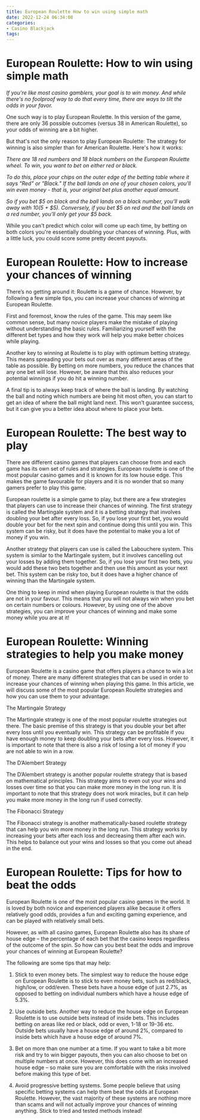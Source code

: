 ```yaml
---
title: European Roulette How to win using simple math
date: 2022-12-24 06:34:08
categories:
- Casino Blackjack
tags:
---
```



#  European Roulette: How to win using simple math

_If you're like most casino gamblers, your goal is to win money. And while there's no foolproof way to do that every time, there are ways to tilt the odds in your favor._

One such way is to play European Roulette. In this version of the game, there are only 36 possible outcomes (versus 38 in American Roulette), so your odds of winning are a bit higher.

But that's not the only reason to play European Roulette: The strategy for winning is also simpler than for American Roulette. Here's how it works:

_There are 18 red numbers and 18 black numbers on the European Roulette wheel. To win, you want to bet on either red or black._

_To do this, place your chips on the outer edge of the betting table where it says "Red" or "Black." If the ball lands on one of your chosen colors, you'll win even money - that is, your original bet plus another equal amount._

_So if you bet $5 on black and the ball lands on a black number, you'll walk away with $10 ($5 + $5). Conversely, if you bet $5 on red and the ball lands on a red number, you'll only get your $5 back._

While you can't predict which color will come up each time, by betting on both colors you're essentially doubling your chances of winning. Plus, with a little luck, you could score some pretty decent payouts.

#  European Roulette: How to increase your chances of winning

There’s no getting around it: Roulette is a game of chance. However, by following a few simple tips, you can increase your chances of winning at European Roulette.

First and foremost, know the rules of the game. This may seem like common sense, but many novice players make the mistake of playing without understanding the basic rules. Familiarizing yourself with the different bet types and how they work will help you make better choices while playing.

Another key to winning at Roulette is to play with optimum betting strategy. This means spreading your bets out over as many different areas of the table as possible. By betting on more numbers, you reduce the chances that any one bet will lose. However, be aware that this also reduces your potential winnings if you do hit a winning number.

A final tip is to always keep track of where the ball is landing. By watching the ball and noting which numbers are being hit most often, you can start to get an idea of where the ball might land next. This won’t guarantee success, but it can give you a better idea about where to place your bets.

#  European Roulette: The best way to play

There are different casino games that players can choose from and each game has its own set of rules and strategies. European roulette is one of the most popular casino games and it is known for its low house edge. This makes the game favourable for players and it is no wonder that so many gamers prefer to play this game.

European roulette is a simple game to play, but there are a few strategies that players can use to increase their chances of winning. The first strategy is called the Martingale system and it is a betting strategy that involves doubling your bet after every loss. So, if you lose your first bet, you would double your bet for the next spin and continue doing this until you win. This system can be risky, but it does have the potential to make you a lot of money if you win.

Another strategy that players can use is called the Labouchere system. This system is similar to the Martingale system, but it involves cancelling out your losses by adding them together. So, if you lose your first two bets, you would add these two bets together and then use this amount as your next bet. This system can be risky too, but it does have a higher chance of winning than the Martingale system.

One thing to keep in mind when playing European roulette is that the odds are not in your favour. This means that you will not always win when you bet on certain numbers or colours. However, by using one of the above strategies, you can improve your chances of winning and make some money while you are at it!

#  European Roulette: Winning strategies to help you make money

European Roulette is a casino game that offers players a chance to win a lot of money. There are many different strategies that can be used in order to increase your chances of winning when playing this game. In this article, we will discuss some of the most popular European Roulette strategies and how you can use them to your advantage.

The Martingale Strategy

The Martingale strategy is one of the most popular roulette strategies out there. The basic premise of this strategy is that you double your bet after every loss until you eventually win. This strategy can be profitable if you have enough money to keep doubling your bets after every loss. However, it is important to note that there is also a risk of losing a lot of money if you are not able to win in a row.

The D’Alembert Strategy

The D’Alembert strategy is another popular roulette strategy that is based on mathematical principles. This strategy aims to even out your wins and losses over time so that you can make more money in the long run. It is important to note that this strategy does not work miracles, but it can help you make more money in the long run if used correctly.

The Fibonacci Strategy

The Fibonacci strategy is another mathematically-based roulette strategy that can help you win more money in the long run. This strategy works by increasing your bets after each loss and decreasing them after each win. This helps to balance out your wins and losses so that you come out ahead in the end.

#  European Roulette: Tips for how to beat the odds

European Roulette is one of the most popular casino games in the world. It is loved by both novice and experienced players alike because it offers relatively good odds, provides a fun and exciting gaming experience, and can be played with relatively small bets.

However, as with all casino games, European Roulette also has its share of house edge – the percentage of each bet that the casino keeps regardless of the outcome of the spin. So how can you best beat the odds and improve your chances of winning at European Roulette?

The following are some tips that may help:

1) Stick to even money bets. The simplest way to reduce the house edge on European Roulette is to stick to even money bets, such as red/black, high/low, or odd/even. These bets have a house edge of just 2.7%, as opposed to betting on individual numbers which have a house edge of 5.3%.

2) Use outside bets. Another way to reduce the house edge on European Roulette is to use outside bets instead of inside bets. This includes betting on areas like red or black, odd or even, 1-18 or 19-36 etc. Outside bets usually have a house edge of around 2%, compared to inside bets which have a house edge of around 7%.

3) Bet on more than one number at a time. If you want to take a bit more risk and try to win bigger payouts, then you can also choose to bet on multiple numbers at once. However, this does come with an increased house edge – so make sure you are comfortable with the risks involved before making this type of bet.

4) Avoid progressive betting systems. Some people believe that using specific betting systems can help them beat the odds at European Roulette. However, the vast majority of these systems are nothing more than scams and will not actually improve your chances of winning anything. Stick to tried and tested methods instead!